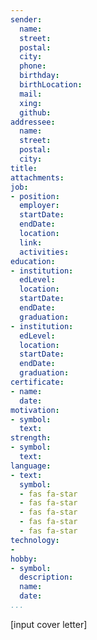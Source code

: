 ```yaml
---
sender:
  name:
  street:
  postal:
  city:
  phone:
  birthday:
  birthLocation:
  mail:
  xing:
  github:
addressee:
  name:
  street:
  postal:
  city:
title:
attachments:
job:
- position:
  employer:
  startDate:
  endDate:
  location:
  link:
  activities:
education:
- institution:
  edLevel:
  location:
  startDate:
  endDate:
  graduation:
- institution:
  edLevel:
  location:
  startDate:
  endDate:
  graduation:
certificate:
- name:
  date:
motivation:
- symbol:
  text:
strength:
- symbol:
  text:
language:
- text:
  symbol:
  - fas fa-star
  - fas fa-star
  - fas fa-star
  - fas fa-star
  - fas fa-star
technology:
- 
hobby:
- symbol:
  description:
  name:
  date:
...
```

[input cover letter]
